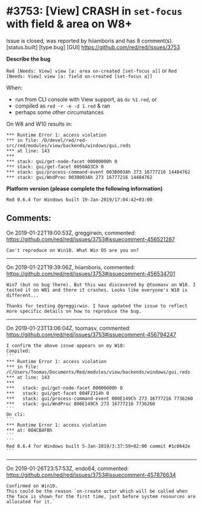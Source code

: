 
#3753: [View] CRASH in `set-focus` with field & area on W8+
================================================================================
Issue is closed, was reported by hiiamboris and has 8 comment(s).
[status.built] [type.bug] [GUI]
<https://github.com/red/red/issues/3753>

**Describe the bug**

`Red [Needs: View] view [a: area on-created [set-focus a]]`
or
`Red [Needs: View] view [a: field on-created [set-focus a]]`

When:
- run from CLI console with View support, as `do %1.red`, or
- compiled as `red -r -e -d 1.red` & ran
- perhaps some other circumstances

On W8 and W10 results in:
```
*** Runtime Error 1: access violation
*** in file: /D/devel/red/red-src/red/modules/view/backends/windows/gui.reds
*** at line: 143
***
*** stack: gui/get-node-facet 00000000h 0
*** stack: gui/get-facet 0050AD3Ch 0
*** stack: gui/process-command-event 003B003Ah 273 16777216 14484762
*** stack: gui/WndProc 003B003Ah 273 16777216 14484762
```

**Platform version (please complete the following information)**
```
Red 0.6.4 for Windows built 19-Jan-2019/17:04:42+03:00
```



Comments:
--------------------------------------------------------------------------------

On 2019-01-22T19:00:53Z, greggirwin, commented:
<https://github.com/red/red/issues/3753#issuecomment-456521287>

    Can't reproduce on Win10. What Win OS are you on?

--------------------------------------------------------------------------------

On 2019-01-22T19:39:06Z, hiiamboris, commented:
<https://github.com/red/red/issues/3753#issuecomment-456534701>

    Win7 (but no bug there). But this was discovered by @toomasv on W10. I tested it on W81 and there it crashes. Looks like everyone's W10 is different...
    
    Thanks for testing @greggirwin. I have updated the issue to reflect more specific details on how to reproduce the bug.

--------------------------------------------------------------------------------

On 2019-01-23T13:06:04Z, toomasv, commented:
<https://github.com/red/red/issues/3753#issuecomment-456794247>

    I confirm the above issue appears on my W10:
    Compiled:
    ```
    *** Runtime Error 1: access violation
    *** in file: /C/Users/Toomas/Documents/Red/modules/view/backends/windows/gui.reds
    *** at line: 143
    ***
    ***   stack: gui/get-node-facet 00000000h 0
    ***   stack: gui/get-facet 004F2314h 0
    ***   stack: gui/process-command-event 000E149Ch 273 16777216 7736260
    ***   stack: gui/WndProc 000E149Ch 273 16777216 7736260
    ```
    On cli:
    ```
    *** Runtime Error 1: access violation
    *** at: 004CB4FBh
    ```
    ```
    Red 0.6.4 for Windows built 5-Jan-2019/3:37:59+02:00 commit #1c0642e
    ```

--------------------------------------------------------------------------------

On 2019-01-26T23:57:53Z, endo64, commented:
<https://github.com/red/red/issues/3753#issuecomment-457876634>

    Confirmed on Win10. 
    This could be the reason `on-create actor which will be called when the face is shown for the first time, just before system resources are allocated for it.`

